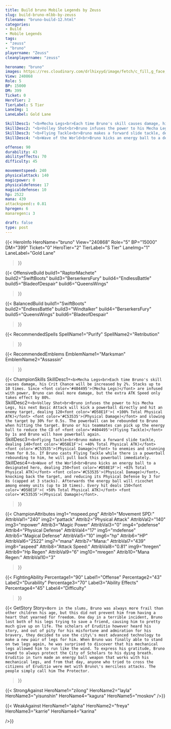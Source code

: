 ```yaml
---
title: Build bruno Mobile Legends by Zeuss
slug: build-bruno-mlbb-by-zeuss
filename: "bruno-build-12.html"
categories: 
- Build 
- Mobile Legends
tags: 
- "zeuss"
- "bruno"
playername: "Zeuss"
cleanplayername: "zeuss"

heroname: "bruno"
images: https://res.cloudinary.com/drlhixyyd/image/fetch/c_fill,g_face,f_auto/https://cdn2-build.mobagenie.my.id/p/images/banner/full/bruno.jpg
View: 240868 
Role: 5 
BP: 15000
DM: 399 
Ticket: 0 
HeroTier: 2 
TierLabel: S Tier 
LaneImg: 1
LaneLabel: Gold Lane 

SkillDesc1: "<b>Mecha Legs<br>Each time Bruno's skill causes damage, his Crit Chance will be increased by 2%. Stacks up to 10 times. Since <font color='#404495'>(Mecha Legs)</font> are infused with power, Bruno can deal more damage, but the extra ATK Speed only takes effect by 80%."   
SkillDesc2: "<b>Volley Shot<br>Bruno infuses the power to his Mecha Legs, his next Basic Attack will kick a powerball directly and hit an enemy target, dealing 120<font color='#D58E1F'>( +100% Total Physical ATK)</font> <font color='#C53535'>(Physical Damage)</font> and slowing the target by 30% for 0.5s. The powerball can be rebounded to Bruno when hitting the target. Bruno or his teammates can pick up the energy ball to reduce the CD of <font color='#404495'>(Flying Tackle)</font> by 1s and Bruno will have powerball again."   
SkillDesc3: "<b>Flying Tackle<br>Bruno makes a forward slide tackle, dealing 140<font color='#D58E1F'>( +40% Total Physical ATK)</font> <font color='#C53535'>(Physical Damage)</font> to enemies and stunning them for 0.5s. If Bruno casts Flying Tackle while there is a powerball rebounding to him, he will pull back this powerball immediately."   
SkillDesc4: "<b>Wave of the World<br>Bruno kicks an energy ball to a designated hero, dealing 250<font color='#D58E1F'>( +83% Total Physical ATK)</font> <font color='#C53535'>(Physical Damage)</font>, knocking back the target, and reducing its Physical Defense by 3 for 8s (capped at 3 stacks). Afterwards the energy ball will ricochet among enemy units (up to 10 times). Every hit deals 150<font color='#D58E1F'>( +50% Total Physical ATK)</font> <font color='#C53535'>(Physical Damage)</font>."  

offense: 90 
durability: 43 
abilityeffects: 70 
difficulty: 45 

movementspeed: 240
physicalattack: 140
magicpower: 0
physicaldefense: 17
magicaldefense: 10
hp: 2522
mana: 439
attackspeed:: 0.81
hpregen: 6
manaregen:: 3

draft: false
type: post
---
```


{{< HeroInfo 
HeroName="bruno" 
View="240868" 
Role="5" 
BP="15000" 
DM="399" 
Ticket="0" 
HeroTier="2" 
TierLabel="S Tier" 
LaneImg="1" 
LaneLabel="Gold Lane" 
>}}
 
{{< OffensiveBuild 
build1="RaptorMachete"  
build2="SwiftBoots" 
build3="BerserkersFury" 
build4="EndlessBattle" 
build5="BladeofDespair" 
build6="QueensWings" 
>}} 

{{< BalancedBuild 
build1="SwiftBoots"  
build2="EndlessBattle" 
build3="Windtalker" 
build4="BerserkersFury" 
build5="QueensWings" 
build6="BladeofDespair" 
>}}


{{< RecommendedSpells 
SpellName1="Purify" 
SpellName2="Retribution" 
>}}  

{{< RecommendedEmblems 
EmblemName1="Marksman" 
EmblemName2="Assassin" 
>}}   

{{< ChampionSkills 
SkillDesc1=`<b>Mecha Legs<br>Each time Bruno's skill causes damage, his Crit Chance will be increased by 2%. Stacks up to 10 times. Since <font color='#404495'>(Mecha Legs)</font> are infused with power, Bruno can deal more damage, but the extra ATK Speed only takes effect by 80%.`   
SkillDesc2=`<b>Volley Shot<br>Bruno infuses the power to his Mecha Legs, his next Basic Attack will kick a powerball directly and hit an enemy target, dealing 120<font color='#D58E1F'>( +100% Total Physical ATK)</font> <font color='#C53535'>(Physical Damage)</font> and slowing the target by 30% for 0.5s. The powerball can be rebounded to Bruno when hitting the target. Bruno or his teammates can pick up the energy ball to reduce the CD of <font color='#404495'>(Flying Tackle)</font> by 1s and Bruno will have powerball again.`   
SkillDesc3=`<b>Flying Tackle<br>Bruno makes a forward slide tackle, dealing 140<font color='#D58E1F'>( +40% Total Physical ATK)</font> <font color='#C53535'>(Physical Damage)</font> to enemies and stunning them for 0.5s. If Bruno casts Flying Tackle while there is a powerball rebounding to him, he will pull back this powerball immediately.`   
SkillDesc4=`<b>Wave of the World<br>Bruno kicks an energy ball to a designated hero, dealing 250<font color='#D58E1F'>( +83% Total Physical ATK)</font> <font color='#C53535'>(Physical Damage)</font>, knocking back the target, and reducing its Physical Defense by 3 for 8s (capped at 3 stacks). Afterwards the energy ball will ricochet among enemy units (up to 10 times). Every hit deals 150<font color='#D58E1F'>( +50% Total Physical ATK)</font> <font color='#C53535'>(Physical Damage)</font>.`   
>}}

{{< ChampionAttributes
img1="mspeed.png" Attrib1="Movement SPD:" AttribVal1="240"
img2="pattack" Attrib2="Physical Attack" AttribVal2="140"
img3="mpower" Attrib3="Magic Power" AttribVal3="0"
img4="pdefense" Attrib4="Physical Defense" AttribVal4="17"
img5="mdefense" Attrib5="Magical Defense" AttribVal5="10"
img6="hp" Attrib6="HP" AttribVal6="2522"
img7="mana" Attrib7="Mana:" AttribVal7="439"
img8="aspeed" Attrib8="Attack Speed:" AttribVal8="0.81"
img9="hregen" Attrib9="Hp Regen" AttribVal9="6"
img10="mregen" Attrib10="Mana Regen:" AttribVal10="3"
>}}


{{< FightingAbility
Percentage1="90" Label1="Offense"
Percentage2="43" Label2="Durability"
Percentage3="70" Label3="Ability Effects"
Percentage4="45" Label4="Difficulty"
 >}}

{{< GetStory 
Story=` Born in the slums, Bruno was always more frail than other children his age, but this did not prevent him from having a heart that yearned for freedom. One day in a terrible incident, Bruno lost both of his legs trying to save a friend, causing him to pretty much give up on life. The scholars of Eruditio however heard his story, and out of pity for his misfortune and admiration for his bravery, they decided to use the city\'s most advanced technology to make a new pair of legs for him. When Bruno was finally able to stand on two legs again, he was surprised to discover that his mechanical legs allowed him to run like the wind. To express his gratitude, Bruno vowed to always protect the City of Scholars to his dying breath. Eruditio in turn made an energy ball weapon that works with his mechanical legs, and from that day, anyone who tried to cross the citizens of Eruditio were met with Bruno\'s merciless attacks. The people simply call him The Protector. ` 
>}}

{{< StrongAgainst 
HeroName1="zilong"
HeroName2="layla"
HeroName3="yisunshin"
HeroName4="kagura"
HeroName5="moskov"
/>}}

{{< WeakAgainst
HeroName1="alpha"
HeroName2="freya"
HeroName3="karrie"
HeroName4="karina"

/>}}
